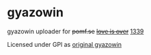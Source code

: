 gyazowin
========

gyazowin uploader for ~~pomf.se~~ ~~[love is over](http://img.loveisover.me)~~ [1339](http://1339.cf)


Licensed under GPl as [original gyazowin](https://github.com/gyazo/Gyazowin)
